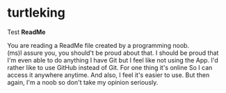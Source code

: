 # turtleking
Test
**ReadMe**


You are reading a ReadMe file created by a programming noob.<br>
(ms)I assure you, you should't be proud about that.  I should be proud that I'm even able to do anything
I have Git but I feel like not using the App.  I'd rather like to use GitHub instead of Git.
For one thing it's online So I can access it anywhere anytime.
And also, I feel it's easier to use.
But then again, I'm a noob so don't take my opinion seriously.
